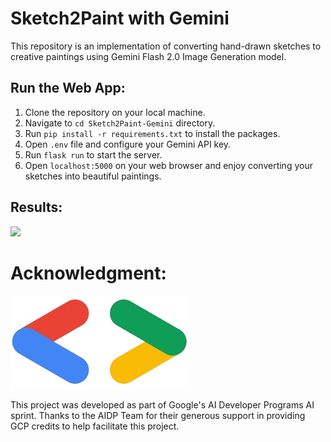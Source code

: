 # Sketch2Paint with Gemini
This repository is an implementation of converting hand-drawn sketches to creative paintings using Gemini Flash 2.0 Image Generation model.

## Run the Web App:

1. Clone the repository on your local machine.
2. Navigate to `cd Sketch2Paint-Gemini` directory.
3. Run `pip install -r requirements.txt` to install the packages.
4. Open `.env` file and configure your Gemini API key.
5. Run `flask run` to start the server.
6. Open `localhost:5000` on your web browser and enjoy converting your sketches into beautiful paintings.

## Results:
<img src="https://github.com/NSTiwari/Sketch2Paint-Gemini/blob/main/static/images/sketch2paint.gif"/>

# Acknowledgment:
<img src="https://github.com/NSTiwari/Sketch2Paint-Gemini/blob/main/static/images/dev-logo.png">

This project was developed as part of Google's AI Developer Programs AI sprint. Thanks to the AIDP Team for their generous support in providing GCP credits to help facilitate this project.
